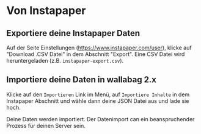 # Von Instapaper

## Exportiere deine Instapaper Daten

Auf der Seite Einstellungen
([<https://www.instapaper.com/user>](https://www.instapaper.com/user)),
klicke auf "Download .CSV Datei" in dem Abschnitt "Export". Eine CSV
Datei wird heruntergeladen (z.B. `instapaper-export.csv`).

## Importiere deine Daten in wallabag 2.x

Klicke auf den `Importieren` Link im Menü, auf `Importiere Inhalte` in
dem Instapaper Abschnitt und wähle dann deine JSON Datei aus und lade
sie hoch.

Deine Daten werden importiert. Der Datenimport can ein beanspruchender
Prozess für deinen Server sein.
